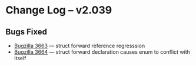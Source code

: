 # Change Log &ndash; v2.039

## Bugs Fixed

* [Bugzilla 3663](/bug/3663) &mdash; struct forward reference regresssion
* [Bugzilla 3664](/bug/3664) &mdash; struct forward declaration causes enum to conflict with itself
